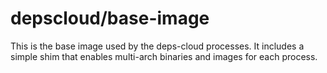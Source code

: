 # depscloud/base-image

This is the base image used by the deps-cloud processes.
It includes a simple shim that enables multi-arch binaries and images for each process.
